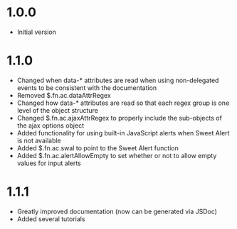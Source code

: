 # 1.0.0
- Initial version
# 1.1.0
- Changed when data-\* attributes are read when using non-delegated events to be consistent with the documentation
- Removed $.fn.ac.dataAttrRegex
- Changed how data-\* attributes are read so that each regex group is one level of the object structure
- Changed $.fn.ac.ajaxAttrRegex to properly include the sub-objects of the ajax options object
- Added functionality for using built-in JavaScript alerts when Sweet Alert is not available
- Added $.fn.ac.swal to point to the Sweet Alert function
- Added $.fn.ac.alertAllowEmpty to set whether or not to allow empty values for input alerts
# 1.1.1
- Greatly improved documentation (now can be generated via JSDoc)
- Added several tutorials
